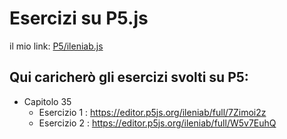 # Esercizi su P5.js

il mio link: [P5/ileniab.js](https://editor.p5js.org/ileniab/sketches)

## Qui caricherò gli esercizi svolti su P5:
* Capitolo 35
    * Esercizio 1 : https://editor.p5js.org/ileniab/full/7Zimoi2z
    * Esercizio 2 : https://editor.p5js.org/ileniab/full/W5v7EuhQ
